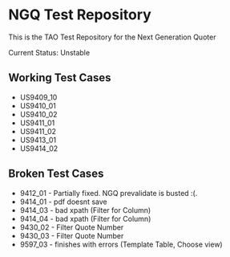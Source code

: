 # NGQ Test Repository
This is the TAO Test Repository for the Next Generation Quoter

Current Status: Unstable

## Working Test Cases
* US9409_10
* US9410_01
* US9410_02
* US9411_01
* US9411_02
* US9413_01
* US9414_02

## Broken Test Cases
* 9412_01 - Partially fixed. NGQ prevalidate is busted :(.
* 9414_01 - pdf doesnt save
* 9414_03 - bad xpath (Filter for Column)
* 9414_04 - bad xpath (Filter for Column)
* 9430_02 - Filter Quote Number
* 9430_03 - Filter Quote Number
* 9597_03 - finishes with errors (Template Table, Choose view)
